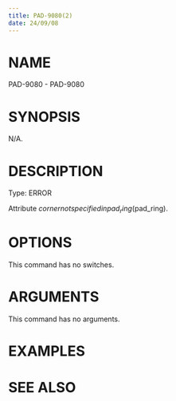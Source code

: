 ```yaml
---
title: PAD-9080(2)
date: 24/09/08
---
```


# NAME

PAD-9080 - PAD-9080

# SYNOPSIS

N/A.

# DESCRIPTION

Type: ERROR

Attribute $corner not specified in pad_ring ($pad_ring).

# OPTIONS

This command has no switches.

# ARGUMENTS

This command has no arguments.

# EXAMPLES

# SEE ALSO
